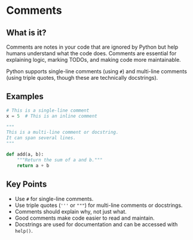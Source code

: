 # Comments

## What is it?

Comments are notes in your code that are ignored by Python but help humans understand what the code does. Comments are essential for explaining logic, marking TODOs, and making code more maintainable.

Python supports single-line comments (using `#`) and multi-line comments (using triple quotes, though these are technically docstrings).

## Examples

```python
# This is a single-line comment
x = 5  # This is an inline comment

"""
This is a multi-line comment or docstring.
It can span several lines.
"""

def add(a, b):
    """Return the sum of a and b."""
    return a + b
```

## Key Points

- Use `#` for single-line comments.
- Use triple quotes (`'''` or `"""`) for multi-line comments or docstrings.
- Comments should explain why, not just what.
- Good comments make code easier to read and maintain.
- Docstrings are used for documentation and can be accessed with `help()`.
